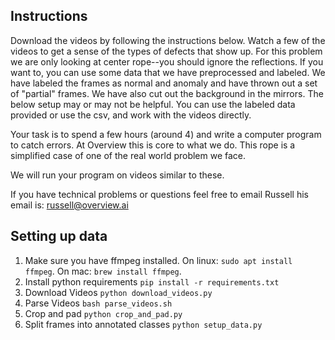 ## Instructions

Download the videos by following the instructions below. 
Watch a few of the videos to get a sense of the types of defects that show up. For this problem 
we are only looking at center rope--you should ignore the reflections.
If you want to, you can use some data that we have preprocessed and labeled. 
We have labeled the frames as normal and anomaly and have thrown out a set of "partial" frames. We have also cut out 
the background in the mirrors. 
The below setup may or may not be helpful. 
You can use the labeled data provided or use the csv, and work with the videos directly.

Your task is to spend a few hours (around 4) and write a computer program to catch errors. 
At Overview this is core to what we do. This rope is a simplified case of one of the real world problem we face.

We will run your program on videos similar to these.

If you have technical problems or questions feel free to email Russell his email is: russell@overview.ai

## Setting up data

1. Make sure you have ffmpeg installed. On linux: `sudo apt install ffmpeg`. On mac: `brew install ffmpeg`.
2. Install python requirements `pip install -r requirements.txt`
3. Download Videos `python download_videos.py`
4. Parse Videos `bash parse_videos.sh`
5. Crop and pad `python crop_and_pad.py`
6. Split frames into annotated classes `python setup_data.py`
